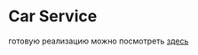 # Car Service

готовую реализацию можно посмотреть [здесь](https://car-service-chapurin.vercel.app/)
